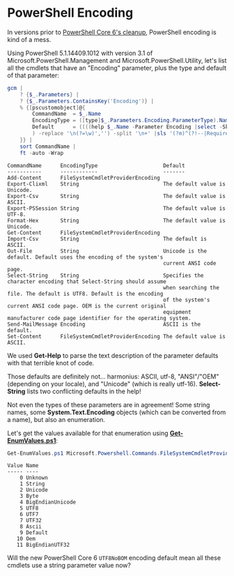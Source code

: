 PowerShell Encoding
===================

In versions prior to [PowerShell Core 6's cleanup][PSC6enc], PowerShell encoding is kind of a mess.

[PSC6enc]: https://docs.microsoft.com/powershell/scripting/whats-new/what-s-new-in-powershell-core-60#default-encoding-is-utf-8-without-a-bom "Default encoding is UTF-8 without a BOM"

Using PowerShell 5.1.14409.1012 with version 3.1 of Microsoft.PowerShell.Management and Microsoft.PowerShell.Utility,
let's list all the cmdlets that have an "Encoding" parameter, plus the type and default of that parameter:

```powershell
gcm |
    ? {$_.Parameters} |
    ? {$_.Parameters.ContainsKey('Encoding')} |
    % {[pscustomobject]@{
        CommandName  = $_.Name
        EncodingType = ([type]$_.Parameters.Encoding.ParameterType).Name # for brevity
        Default      = ((((help $_.Name -Parameter Encoding |select -Skip 2 |% {$_.Trim()}) -join "`n"
        ) -replace '\n(?=\w)','') -split '\n+' |sls '(?m)^(?!--|Required).*default.*') -join ' '
    }} |
    sort CommandName |
    ft -auto -Wrap
```

```text
CommandName      EncodingType                     Default
-----------      ------------                     -------
Add-Content      FileSystemCmdletProviderEncoding
Export-Clixml    String                           The default value is Unicode.
Export-Csv       String                           The default value is ASCII.
Export-PSSession String                           The default value is UTF-8.
Format-Hex       String                           The default value is Unicode.
Get-Content      FileSystemCmdletProviderEncoding
Import-Csv       String                           The default is ASCII.
Out-File         String                           Unicode is the default. Default uses the encoding of the system's
                                                  current ANSI code page.
Select-String    String                           Specifies the character encoding that Select-String should assume
                                                  when searching the file. The default is UTF8. Default is the encoding
                                                  of the system's current ANSI code page. OEM is the current original
                                                  equipment manufacturer code page identifier for the operating system.
Send-MailMessage Encoding                         ASCII is the default.
Set-Content      FileSystemCmdletProviderEncoding The default value is ASCII.
```

We used **Get-Help** to parse the text description of the parameter defaults with that terrible knot of code.

Those defaults are definitely not… harmonius:
ASCII, utf-8, "ANSI"/"OEM" (depending on your locale), and "Unicode" (which is really utf-16).
**Select-String** lists two conflicting defaults in the help!

Not even the types of these parameters are in agreement!
Some string names, some **System.Text.Encoding** objects (which can be converted from a name), but also an enumeration.

Let's get the values available for that enumeration using
[**Get-EnumValues.ps1**](https://github.com/brianary/scripts/blob/master/Get-EnumValues.ps1):

```powershell
Get-EnumValues.ps1 Microsoft.Powershell.Commands.FileSystemCmdletProviderEncoding
```

```text
Value Name
----- ----
    0 Unknown
    1 String
    2 Unicode
    3 Byte
    4 BigEndianUnicode
    5 UTF8
    6 UTF7
    7 UTF32
    8 Ascii
    9 Default
   10 Oem
   11 BigEndianUTF32
```

Will the new PowerShell Core 6 `UTF8NoBOM` encoding default mean all these cmdlets use a string parameter value now?
